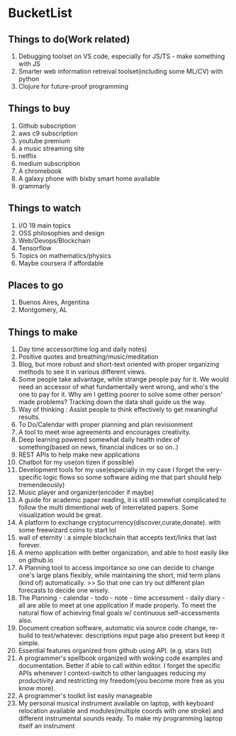 # BucketList

## Things to do(Work related)
1. Debugging toolset on VS code, especially for JS/TS - make something with JS
2. Smarter web information retreival toolset(including some ML/CV) with python
3. Clojure for future-proof programming

## Things to buy
1. Github subscription
2. aws c9 subscription
3. youtube premium
4. a music streaming site
5. netflix
6. medium subscription
7. A chromebook
8. A galaxy phone with bixby smart home available
9. grammarly

## Things to watch
1. I/O 19 main topics
2. OSS philosophies and design
3. Web/Devops/Blockchain
4. Tensorflow
5. Topics on mathematics/physics
6. Maybe coursera if affordable

## Places to go
1. Buenos Aires, Argentina
2. Montgomery, AL

## Things to make
1. Day time accessor(time log and daily notes)
2. Positive quotes and breathing/music/meditation
3. Blog, but more robust and short-text oriented with proper organizing methods to see it in various different views.
4. Some people take advantage, while strange people pay for it. We would need an accessor of what fundamentally went wrong, and who's the one to pay for it. Why am I getting poorer to solve some other person' made problems? Tracking down the data shall guide us the way.
5. Way of thinking : Assist people to think effectively to get meaningful results.
6. To Do/Calendar with proper planning and plan revisionment
7. A tool to meet wise agreements and encourages creativity.
8. Deep learning powered somewhat daily health index of something(based on news, financial indices or so on..)
9. REST APIs to help make new applications
10. Chatbot for my use(on tizen if possible)
11. Development tools for my use(especially in my case I forget the very-specific logic flows so some software aiding me that part should help tremendeously)
12. Music player and organizer(encoder if maybe)
13. A guide for academic paper reading, it is still somewhat complicated to follow the multi dimentional web of interrelated papers. Some visualization would be great.
14. A platform to exchange cryptocurrency(discover,curate,donate). with some freewizard coins to start lol
15. wall of eternity : a simple blockchain that accepts text/links that last forever.
16. A memo application with better organization, and able to host easily like on github.io
17. A Planning tool to access importance so one can decide to change one's large plans flexibly, while maintaining the short, mid term plans (kind of) automatically. >> So that one can try out different plan forecasts to decide one wisely.
18. The Planning - calendar - todo - note - time accessment - daily diary - all are able to meet at one application if made properly. To meet the natural flow of achieving final goals w/ continuous self-accessments also.
19. Document creation software, automatic via source code change, re-build to text/whatever. descriptions input page also present but keep it simple.
20. Essential features organized from github using API. (e.g. stars list)
21. A programmer's spellbook organized with woking code examples and documentation. Better if able to call within editor. I forget the specific APIs whenever I context-switch to other languages reducing my productivity and restricting my freedom(you become more free as you know more).
22. A programmer's toolkit list easily manageable
23. My personal musical instrument available on laptop, with keyboard relocation available and modules(multiple coords with one stroke) and different instrumental sounds ready. To make my programming laptop itself an instrument

